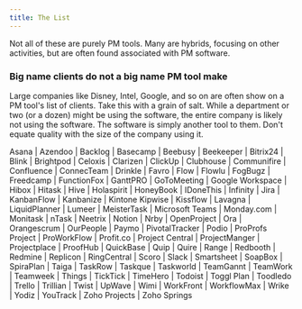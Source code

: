 ```yaml
---
title: The List
---
```


Not all of these are purely PM tools. Many are hybrids, focusing on other activities, but are often found associated with PM software.

### Big name clients do not a big name PM tool make

Large companies like Disney, Intel, Google, and so on are often show on a PM tool's list of clients. Take this with a grain of salt. While a department or two (or a dozen) might be using the software, the entire company is likely not using the software. The software is simply another tool to them. Don't equate quality with the size of the company using it.

Asana |
Azendoo |
Backlog |
Basecamp |
Beebusy |
Beekeeper |
Bitrix24 |
Blink |
Brightpod |
Celoxis |
Clarizen |
ClickUp |
Clubhouse |
Communifire |
Confluence |
ConnecTeam |
Drinkle |
Favro |
Flow |
Flowlu |
FogBugz |
Freedcamp |
FunctionFox |
GanttPRO |
GoToMeeting |
Google Workspace |
Hibox |
Hitask |
Hive |
Holaspirit |
HoneyBook |
IDoneThis |
Infinity |
Jira |
KanbanFlow |
Kanbanize |
Kintone
Kipwise |
Kissflow |
Lavagna |
LiquidPlanner |
Lumeer |
MeisterTask |
Microsoft Teams |
Monday.com |
Monitask |
nTask |
Neetrix |
Notion |
Nrby |
OpenProject |
Ora |
Orangescrum |
OurPeople |
Paymo |
PivotalTracker |
Podio |
ProProfs Project |
ProWorkFlow |
Profit.co |
Project Central |
ProjectManger |
Projectplace |
ProofHub |
QuickBase |
Quip |
Quire |
Range |
Redbooth |
Redmine |
Replicon |
RingCentral |
Scoro |
Slack |
Smartsheet |
SoapBox |
SpiraPlan |
Taiga |
TaskRow |
Taskque |
Taskworld |
TeamGannt |
TeamWork |
Teamweek |
Things |
TickTick |
TimeHero |
Todoist |
Toggl Plan |
Toodledo |
Trello |
Trillian |
Twist |
UpWave |
Wimi |
WorkFront |
WorkflowMax |
Wrike |
Yodiz |
YouTrack |
Zoho Projects |
Zoho Springs
